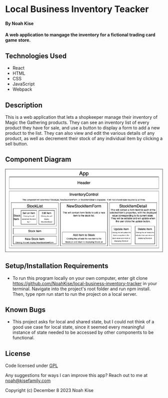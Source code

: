 # Local Business Inventory Teacker

#### By Noah Kise

#### A web application to mangage the inventory for a fictional trading card game store.

## Technologies Used

* React
* HTML
* CSS
* JavaScript
* Webpack

## Description

This is a web application that lets a shopkeeper manage their inventory of Magic the Gathering products.  They can see an inventory list of every product they have for sale, and use a button to display a form to add a new product to the list.  They can also view and edit the various details of any product, as well as decrement their stock of any individual item by clicking a sell button.

## Component Diagram

![component diagram](public/img/project-structure.drawio.png)

## Setup/Installation Requirements

* To run this program locally on your own computer, enter git clone https://github.com/NoahKise/local-business-inventory-tracker in your terminal. Navigate into the project's root folder and run npm install.  Then, type npm run start to run the project on a local server.

## Known Bugs

* This project asks for local and shared state, but I could not think of a good use case for local state, since it seemed every meaningful instance of state needed to be accessed by other components to be functional.

## License

Code licensed under [GPL](LICENSE.txt)

Any suggestions for ways I can improve this app? Reach out to me at noah@kisefamily.com

Copyright (c) December 8 2023 Noah Kise